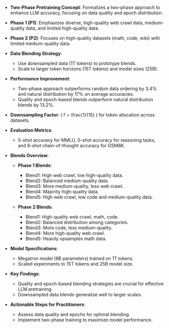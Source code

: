 - **Two-Phase Pretraining Concept**: Formalizes a two-phase approach to enhance LLM accuracy, focusing on data quality and epoch distribution.
  
- **Phase 1 (P1)**: Emphasizes diverse, high-quality web crawl data, medium-quality data, and limited high-quality data.
  
- **Phase 2 (P2)**: Focuses on high-quality datasets (math, code, wiki) with limited medium-quality data.
  
- **Data Blending Strategy**: 
  - Use downsampled data (1T tokens) to prototype blends.
  - Scale to larger token horizons (15T tokens) and model sizes (25B).
  
- **Performance Improvement**: 
  - Two-phase approach outperforms random data ordering by 3.4% and natural distribution by 17% on average accuracies.
  - Quality and epoch-based blends outperform natural distribution blends by 13.2%.
  
- **Downsampling Factor**: \( f = \frac{1}{15} \) for token allocation across datasets.
  
- **Evaluation Metrics**: 
  - 5-shot accuracy for MMLU, 0-shot accuracy for reasoning tasks, and 8-shot chain-of-thought accuracy for GSM8K.
  
- **Blends Overview**:
  - **Phase 1 Blends**: 
    - Blend1: High web crawl, low high-quality data.
    - Blend2: Balanced medium-quality data.
    - Blend3: More medium-quality, less web crawl.
    - Blend4: Majority high-quality data.
    - Blend5: High web crawl, low code and medium-quality data.
  
  - **Phase 2 Blends**: 
    - Blend1: High-quality web crawl, math, code.
    - Blend2: Balanced distribution among categories.
    - Blend3: More code, less medium-quality.
    - Blend4: More high-quality web crawl.
    - Blend5: Heavily upsamples math data.
  
- **Model Specifications**: 
  - Megatron model (8B parameters) trained on 1T tokens.
  - Scaled experiments to 15T tokens and 25B model size.
  
- **Key Findings**: 
  - Quality and epoch-based blending strategies are crucial for effective LLM pretraining.
  - Downsampled data blends generalize well to larger scales.
  
- **Actionable Steps for Practitioners**: 
  - Assess data quality and epochs for optimal blending.
  - Implement two-phase training to maximize model performance.